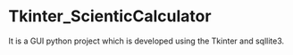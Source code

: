 # Tkinter_ScienticCalculator
It is a GUI python project which is developed using the Tkinter and sqllite3.
